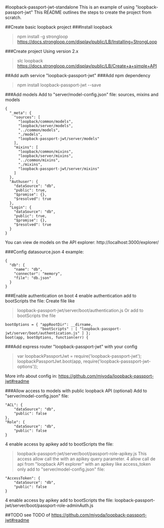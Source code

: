 #loopback-passport-jwt-standalone
This is an example of using "loopback-passport-jwt"
This README outlines the steps to create the project from scratch.

##Create basic loopback project
###Install loopback
>npm install -g strongloop
https://docs.strongloop.com/display/public/LB/Installing+StrongLoop

###Create project
Using version 2.x
>slc loopback
https://docs.strongloop.com/display/public/LB/Create+a+simple+API


##Add auth service "loopback-passport-jwt"
###Add npm dependency
>npm install loopback-passport-jwt --save

###Add models
Add to "server/model-config.json" file: sources, mixins and models
```
{
  "_meta": {
    "sources": [
      "loopback/common/models",
      "loopback/server/models",
      "../common/models",
      "./models",
      "loopback-passport-jwt/server/models"
    ],
    "mixins": [
      "loopback/common/mixins",
      "loopback/server/mixins",
      "../common/mixins",
      "./mixins",
      "loopback-passport-jwt/server/mixins"
    ]
  },
  "Authuser": {
    "dataSource": "db",
    "public": true,
    "$promise": {},
    "$resolved": true
  },
  "Login": {
    "dataSource": "db",
    "public": true,
    "$promise": {},
    "$resolved": true
  }
}
```

You can view de models on the API explorer:
http://localhost:3000/explorer/

###Config datasource.json
4 example:
```
{
  "db": {
    "name": "db",
    "connector": "memory",
    "file": "db.json"
  }
}
```


###Enable authentication on boot
4 enable authentication add to bootScripts the file:
Create file like
>loopback-passport-jwt/server/boot/authentication.js
Or add to bootScripts the file
```
bootOptions = { "appRootDir": __dirname, 
                "bootScripts" : [ "loopback-passport-jwt/server/boot/authentication.js" ] };
boot(app, bootOptions, function(err) {
```

###Add express router "loopback-passport-jwt" with your config
>var loopbackPassportJwt = require('loopback-passport-jwt');
>loopbackPassportJwt.boot(app, require('loopback-passsport-jwt-options'));

More info about config in: https://github.com/miyoda/loopback-passport-jwt#readme

###Allow access to models with public loopback API (optional)
Add to "server/model-config.json" file:
```
"ACL": {
    "dataSource": "db",
    "public": false
},
"Role": {
    "dataSource": "db",
    "public": false
}
```
4 enable access by apikey add to bootScripts the file:
>loopback-passport-jwt/server/boot/passport-role-apikey.js
This access allow call the with an apikey query parameter.
4 allow call de api from "loopback API explorer" with an apikey like access_token only add to "server/model-config.json" file:
```
"AccessToken": {
    "dataSource": "db",
    "public": false
}
```

4 enable access by apikey add to bootScripts the file:
loopback-passport-jwt/server/boot/passport-role-adminAuth.js


##TODO
see TODO of https://github.com/miyoda/loopback-passport-jwt#readme
